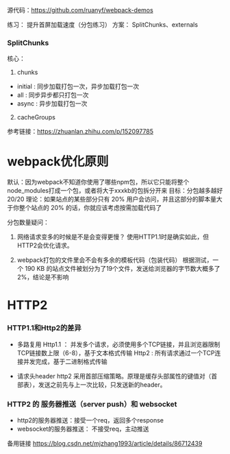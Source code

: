 源代码：https://github.com/ruanyf/webpack-demos

练习：
提升首屏加载速度（分包练习）
方案：
SplitChunks、externals


### SplitChunks
核心：
1. chunks
-   initial : 同步加载打包一次，异步加载打包一次
-   all :     同步异步都只打包一次
-   async :   异步加载打包一次

2. cacheGroups

参考链接：https://zhuanlan.zhihu.com/p/152097785


# webpack优化原则
默认：因为webpack不知道你使用了哪些npm包，所以它只能将整个node_modules打成一个包，或者将大于xxxkb的包拆分开来
目标：分包越多越好
 20/20 理论：如果站点的某些部分只有 20% 用户会访问，并且这部分的脚本量大于你整个站点的 20% 的话，你就应该考虑按需加载代码了

分包数量疑问：
1.  网络请求变多的时候是不是会变得更慢？
    使用HTTP1.1时是确实如此，但HTTP2会优化请求。

2. webpack打包的文件里会不会有多余的模板代码（包装代码）
    根据测试，一个 190 KB 的站点文件被划分为了19个文件，发送给浏览器的字节数大概多了 2%，结论是不影响



# HTTP2

### HTTP1.1和Http2的差异
-   多路复用
Http1.1 ： 并发多个请求，必须使用多个TCP链接，并且浏览器限制TCP链接数上限（6-8），基于文本格式传输
Http2   :  所有请求通过一个TCP连接并发完成，基于二进制格式传输

-   请求头header
http2 采用首部压缩策略。原理是缓存头部属性的键值对（首部表），发送之前先与上一次比较，只发送新的header。


### HTTP2 的 服务器推送（server push）和 websocket
-   http2的服务器推送：接受一个req，返回多个response
-   websocket的服务器推送： 不接受req，主动推送



备用链接
https://blog.csdn.net/mjzhang1993/article/details/86712439